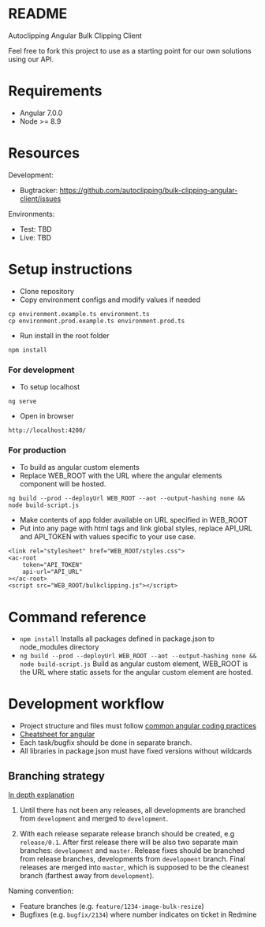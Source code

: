 # README #

Autoclipping Angular Bulk Clipping Client

Feel free to fork this project to use as a starting point for our own solutions using our API.

Requirements
=============
* Angular 7.0.0
* Node >= 8.9

Resources
=========
Development:

* Bugtracker: https://github.com/autoclipping/bulk-clipping-angular-client/issues

Environments:

* Test: TBD
* Live: TBD

Setup instructions
==================
* Clone repository
* Copy environment configs and modify values if needed
```
cp environment.example.ts environment.ts
cp environment.prod.example.ts environment.prod.ts
```
* Run install in the root folder
```
npm install
```
### For development ###

* To setup localhost
```
ng serve
```
* Open in browser
```
http://localhost:4200/
```
### For production ###

* To build as angular custom elements 
* Replace WEB_ROOT with the URL where the angular elements component will be hosted.
```
ng build --prod --deployUrl WEB_ROOT --aot --output-hashing none && node build-script.js
```
* Make contents of app folder available on URL specified in WEB_ROOT
* Put into any page with html tags and link global styles, replace API_URL and API_TOKEN with values specific to your use case.
```
<link rel="stylesheet" href="WEB_ROOT/styles.css">
<ac-root
    token="API_TOKEN"
    api-url="API_URL"
></ac-root>
<script src="WEB_ROOT/bulkclipping.js"></script>
```
Command reference
=================
* ``` npm install ``` Installs all packages defined in package.json to node_modules directory
* ``` ng build --prod --deployUrl WEB_ROOT --aot --output-hashing none && node build-script.js ``` 
Build as angular custom element, WEB_ROOT is the URL where static assets for the angular custom element are hosted.

Development workflow
====================
* Project structure and files must follow [common angular coding practices](https://angular.io/guide/styleguide) 
* [Cheatsheet for angular](https://angular.io/guide/cheatsheet)
* Each task/bugfix should be done in separate branch.
* All libraries in package.json must have fixed versions without wildcards

Branching strategy
------------------
[In depth explanation](http://nvie.com/posts/a-successful-git-branching-model/)

1. Until there has not been any releases, all developments are branched from `development` and merged to `development`.

2. With each release separate release branch should be created, e.g `release/0.1`. After first release there will 
be also two separate main branches: `development` and `master`. Release fixes should be branched from release branches,
developments from `development` branch. Final releases are merged into `master`, which is supposed to be the 
cleanest branch (farthest away from `development`).

Naming convention: 

* Feature branches (e.g. `feature/1234-image-bulk-resize`)
* Bugfixes (e.g. `bugfix/2134`) where number indicates on ticket in Redmine
